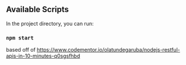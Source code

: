 ## Available Scripts

In the project directory, you can run:

### `npm start`

based off of https://www.codementor.io/olatundegaruba/nodejs-restful-apis-in-10-minutes-q0sgsfhbd
